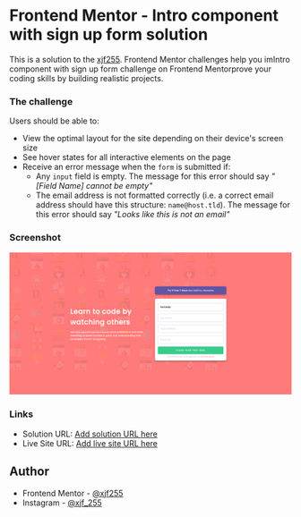 # Frontend Mentor - Intro component with sign up form solution

This is a solution to the [xjf255](https://www.frontendmentor.io/profile/xjf255). Frontend Mentor challenges help you imIntro component with sign up form challenge on Frontend Mentorprove your coding skills by building realistic projects. 

### The challenge

Users should be able to:

- View the optimal layout for the site depending on their device's screen size
- See hover states for all interactive elements on the page
- Receive an error message when the `form` is submitted if:
  - Any `input` field is empty. The message for this error should say *"[Field Name] cannot be empty"*
  - The email address is not formatted correctly (i.e. a correct email address should have this structure: `name@host.tld`). The message for this error should say *"Looks like this is not an email"*

### Screenshot

![](images/Screenshot.png)

### Links

- Solution URL: [Add solution URL here](https://github.com/xjf255/intro-component-with-signup-form-master)
- Live Site URL: [Add live site URL here](https://your-live-site-url.com)

## Author

- Frontend Mentor - [@xjf255](https://www.frontendmentor.io/profile/xjf255)
- Instagram - [@xjf_255](https://www.instagram.com/xjf_255)

